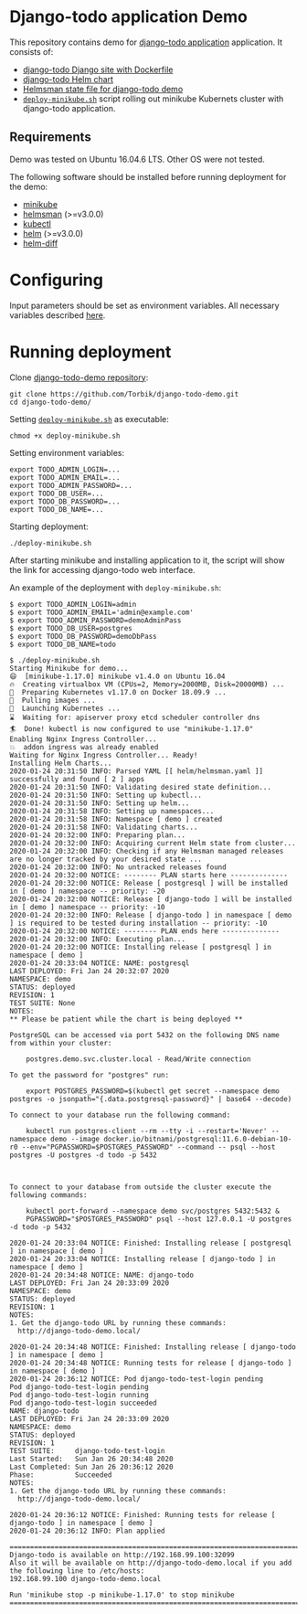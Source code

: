 # Django-todo application Demo

This repository contains demo for [django-todo application](https://github.com/shacker/django-todo) application.
It consists of:

- [django-todo Django site with Dockerfile](django-todo/README.md)
- [django-todo Helm chart](helm/charts/django-todo/README.md)
- [Helmsman state file for django-todo demo](helm/README.md)
- [`deploy-minikube.sh`](deploy-minikube.sh) script rolling out minikube Kubernets cluster with django-todo application.

## Requirements

Demo was tested on Ubuntu 16.04.6 LTS. Other OS were not tested.

The following software should be installed before running deployment for the demo:

- [minikube](https://kubernetes.io/docs/tasks/tools/install-minikube/)
- [helmsman](https://github.com/Praqma/helmsman) (>=v3.0.0)
- [kubectl](https://github.com/kubernetes/kubectl)
- [helm](https://github.com/helm/helm) (>=v3.0.0)
- [helm-diff](https://github.com/databus23/helm-diff)

# Configuring

Input parameters should be set as environment variables. All necessary variables described [here](helm/README.md#Parameters).

# Running deployment

Clone [django-todo-demo repository](https://github.com/Torbik/django-todo-demo):
```
git clone https://github.com/Torbik/django-todo-demo.git
cd django-todo-demo/
```

Setting [`deploy-minikube.sh`](deploy-minikube.sh) as executable:
```
chmod +x deploy-minikube.sh
```

Setting environment variables:
```
export TODO_ADMIN_LOGIN=...
export TODO_ADMIN_EMAIL=...
export TODO_ADMIN_PASSWORD=...
export TODO_DB_USER=...
export TODO_DB_PASSWORD=...
export TODO_DB_NAME=...
```

Starting deployment:
```
./deploy-minikube.sh
```

After starting minikube and installing application to it, the script will show the link for accessing django-todo web
interface. 

An example of the deployment with `deploy-minikube.sh`:
```
$ export TODO_ADMIN_LOGIN=admin
$ export TODO_ADMIN_EMAIL='admin@example.com'
$ export TODO_ADMIN_PASSWORD=demoAdminPass
$ export TODO_DB_USER=postgres
$ export TODO_DB_PASSWORD=demoDbPass
$ export TODO_DB_NAME=todo

$ ./deploy-minikube.sh 
Starting Minikube for demo...
😄  [minikube-1.17.0] minikube v1.4.0 on Ubuntu 16.04
🔥  Creating virtualbox VM (CPUs=2, Memory=2000MB, Disk=20000MB) ...
🐳  Preparing Kubernetes v1.17.0 on Docker 18.09.9 ...
🚜  Pulling images ...
🚀  Launching Kubernetes ... 
⌛  Waiting for: apiserver proxy etcd scheduler controller dns
🏄  Done! kubectl is now configured to use "minikube-1.17.0"
Enabling Nginx Ingress Controller...
💥  addon ingress was already enabled
Waiting for Nginx Ingress Controller... Ready!
Installing Helm Charts...
2020-01-24 20:31:50 INFO: Parsed YAML [[ helm/helmsman.yaml ]] successfully and found [ 2 ] apps
2020-01-24 20:31:50 INFO: Validating desired state definition...
2020-01-24 20:31:50 INFO: Setting up kubectl...
2020-01-24 20:31:50 INFO: Setting up helm...
2020-01-24 20:31:58 INFO: Setting up namespaces...
2020-01-24 20:31:58 INFO: Namespace [ demo ] created
2020-01-24 20:31:58 INFO: Validating charts...
2020-01-24 20:32:00 INFO: Preparing plan...
2020-01-24 20:32:00 INFO: Acquiring current Helm state from cluster...
2020-01-24 20:32:00 INFO: Checking if any Helmsman managed releases are no longer tracked by your desired state ...
2020-01-24 20:32:00 INFO: No untracked releases found
2020-01-24 20:32:00 NOTICE: -------- PLAN starts here --------------
2020-01-24 20:32:00 NOTICE: Release [ postgresql ] will be installed in [ demo ] namespace -- priority: -20
2020-01-24 20:32:00 NOTICE: Release [ django-todo ] will be installed in [ demo ] namespace -- priority: -10
2020-01-24 20:32:00 INFO: Release [ django-todo ] in namespace [ demo ] is required to be tested during installation -- priority: -10
2020-01-24 20:32:00 NOTICE: -------- PLAN ends here --------------
2020-01-24 20:32:00 INFO: Executing plan... 
2020-01-24 20:32:00 NOTICE: Installing release [ postgresql ] in namespace [ demo ]
2020-01-24 20:33:04 NOTICE: NAME: postgresql
LAST DEPLOYED: Fri Jan 24 20:32:07 2020
NAMESPACE: demo
STATUS: deployed
REVISION: 1
TEST SUITE: None
NOTES:
** Please be patient while the chart is being deployed **

PostgreSQL can be accessed via port 5432 on the following DNS name from within your cluster:

    postgres.demo.svc.cluster.local - Read/Write connection

To get the password for "postgres" run:

    export POSTGRES_PASSWORD=$(kubectl get secret --namespace demo postgres -o jsonpath="{.data.postgresql-password}" | base64 --decode)

To connect to your database run the following command:

    kubectl run postgres-client --rm --tty -i --restart='Never' --namespace demo --image docker.io/bitnami/postgresql:11.6.0-debian-10-r0 --env="PGPASSWORD=$POSTGRES_PASSWORD" --command -- psql --host postgres -U postgres -d todo -p 5432



To connect to your database from outside the cluster execute the following commands:

    kubectl port-forward --namespace demo svc/postgres 5432:5432 &
    PGPASSWORD="$POSTGRES_PASSWORD" psql --host 127.0.0.1 -U postgres -d todo -p 5432

2020-01-24 20:33:04 NOTICE: Finished: Installing release [ postgresql ] in namespace [ demo ]
2020-01-24 20:33:04 NOTICE: Installing release [ django-todo ] in namespace [ demo ]
2020-01-24 20:34:48 NOTICE: NAME: django-todo
LAST DEPLOYED: Fri Jan 24 20:33:09 2020
NAMESPACE: demo
STATUS: deployed
REVISION: 1
NOTES:
1. Get the django-todo URL by running these commands:
  http://django-todo-demo.local/

2020-01-24 20:34:48 NOTICE: Finished: Installing release [ django-todo ] in namespace [ demo ]
2020-01-24 20:34:48 NOTICE: Running tests for release [ django-todo ] in namespace [ demo ]
2020-01-24 20:36:12 NOTICE: Pod django-todo-test-login pending
Pod django-todo-test-login pending
Pod django-todo-test-login running
Pod django-todo-test-login succeeded
NAME: django-todo
LAST DEPLOYED: Fri Jan 24 20:33:09 2020
NAMESPACE: demo
STATUS: deployed
REVISION: 1
TEST SUITE:     django-todo-test-login
Last Started:   Sun Jan 26 20:34:48 2020
Last Completed: Sun Jan 26 20:36:12 2020
Phase:          Succeeded
NOTES:
1. Get the django-todo URL by running these commands:
  http://django-todo-demo.local/

2020-01-24 20:36:12 NOTICE: Finished: Running tests for release [ django-todo ] in namespace [ demo ]
2020-01-24 20:36:12 INFO: Plan applied

=======================================================================================================
Django-todo is available on http://192.168.99.100:32099
Also it will be available on http://django-todo-demo.local if you add the following line to /etc/hosts:
192.168.99.100 django-todo-demo.local

Run 'minikube stop -p minikube-1.17.0' to stop minikube
=======================================================================================================
```
